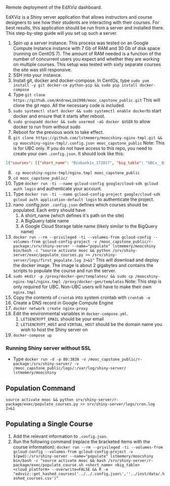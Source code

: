 Remote deployment of the EdXViz dashboard. 

EdXViz is a Shiny server application that allows instructors and course designers to see how their students are interacting with their courses. For best results, this application should be run from a server and installed there. This step-by-step guide will you set up such a server.

1. Spin up a server instance.
	This process was tested on an Google Compute Instance instance with 7 Gb of RAM and 30 Gb of disk space (running on CentOS 7). The amount of RAM needed is a function of the number of concurrent users you expect and whether they are working on multiple courses. This setup was tested with sixty separate courses the site was still responsive.
2. SSH into your instance.
3. Install git, docker and docker-compose. In CentOs, type `sudo yum install -y git docker-ce python-pip && sudo pip install docker-compose`
3. Type `git clone https://github.com/AndrewLim1990/mooc_capstone_public.git`
	This will clone the git repo. All the necessary code is included.
4. `sudo systemctl start docker && sudo systemctl enable docker`to start docker and ensure that it starts after reboot.
5. `sudo groupadd docker && sudo usermod -aG docker $USER` to allow docker to run from without sudo
6. Reboot for the previous work to take effect.
7. `git clone https://github.com/lstmemery/moocshiny-nginx-tmpl.git && cp moocshiny-nginx-tmpl/.config.json mooc_capstone_public`
	Note: This is for UBC only. If you do not have access to this repo, you need to create your own `.config.json`. It should look like this:
```json
[{"courses": [{"short_name": "Biobank1x_1T2017", "big_table": "UBCx__Biobank1x__1T2017", "cloud_platform": "UBCx__Biobank1x__1T2017"}]
```
8. ` cp moocshiny-nginx-tmpl/nginx.tmpl mooc_capstone_public`
9. `cd mooc_capstone_public/`
10. Type `docker run -ti --name gcloud-config google/cloud-sdk gcloud auth login` and authenticate your account.
11. Type `docker run -ti --name gcloud-config-project google/cloud-sdk gcloud auth application-default login` to authenticate the project.
12. nano .config.json
	`.config.json` defines which courses should be populated. Each entry should have 
	1. A short_name (which defines it's path on the site)
	2. A BigQuery table name
	3. A Google Cloud Storage table name (likely similar to the BigQuery name)
13. `docker run --rm --privileged -ti --volumes-from gcloud-config --volumes-from gcloud-config-project -v /mooc_capstone_public/r-package:/srv/shiny-server
 --name="populate" lstmemery/moocshiny bin/bash -c "source activate mooc && python /srv/shiny-server/exec/populate_courses.py >> /srv/shiny-server/logs/first_populate.log 2>&1"`
	This will download and deploy the docker image. The image is about 2 gigabytes and contains the scripts to populate the course and run the server.
14. `sudo mkdir -p /proxy/docker-gen/templates/ && sudo cp /moocshiny-nginx-tmpl/nginx.tmpl /proxy/docker-gen/templates`
	Note: This step is only required for UBC. Non-UBC users will have to make their own `nginx.tmpl`
15. Copy the contents of `crontab` into system crontab with `crontab -e`
16. Create a DNS record in Google Compute Engine
17. `docker network create nginx-proxy`
18. Edit the environmental variables in `docker-compose.yml`.
    1. `LETSENCRYPT_EMAIL` should be your email
    2. `LETSENCRYPT_HOST` and `VIRTUAL_HOST` should be the domain name you wish to host the Shiny server on
18. `docker-compose up`


### Running Shiny server without SSL
- Type `docker run -d -p 80:3838 -v /mooc_capstone_public/r-package:/srv/shiny-server/ -v /mooc_capstone_public/logs/:/var/log/shiny-server/ lstmemery/moocshiny`

## Population Command
`source activate mooc && python srv/shiny-server/r-package/exec/populate_courses.py >> srv/shiny-server/logs/cron.log 2>&1`

## Populating a Single Course
1. Add the relevant information to `.config.json`.
2. Run the following command (replace the bracketed items with the course information):
`docker run --rm --privileged -ti --volumes-from gcloud-config --volumes-from gcloud-config-project -v $(pwd):/srv/shiny-server --name="populate" lstmemery/moocshiny bin/bash -c "source activate mooc && bash /srv/shiny-server/r-package/exec/populate_course.sh <short_name> <big_table> <cloud_platform> --overwrite=FALSE && R -e "edxviz::get_hashed_courses('../../.config.json\',''../inst/data/.hashed_courses.csv')"`

